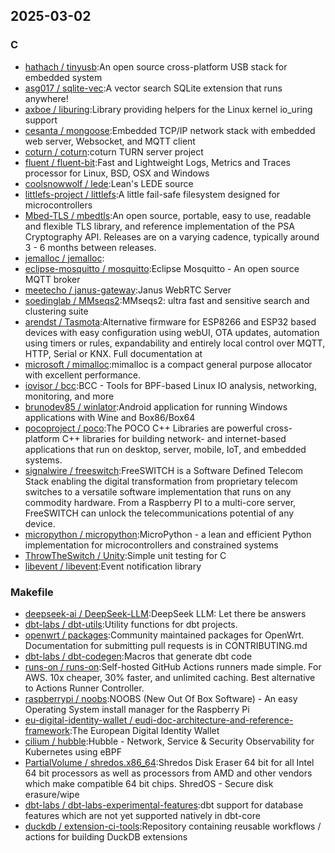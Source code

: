 ## 2025-03-02

### C

* [hathach / tinyusb](https://github.com/hathach/tinyusb):An open source cross-platform USB stack for embedded system
* [asg017 / sqlite-vec](https://github.com/asg017/sqlite-vec):A vector search SQLite extension that runs anywhere!
* [axboe / liburing](https://github.com/axboe/liburing):Library providing helpers for the Linux kernel io_uring support
* [cesanta / mongoose](https://github.com/cesanta/mongoose):Embedded TCP/IP network stack with embedded web server, Websocket, and MQTT client
* [coturn / coturn](https://github.com/coturn/coturn):coturn TURN server project
* [fluent / fluent-bit](https://github.com/fluent/fluent-bit):Fast and Lightweight Logs, Metrics and Traces processor for Linux, BSD, OSX and Windows
* [coolsnowwolf / lede](https://github.com/coolsnowwolf/lede):Lean's LEDE source
* [littlefs-project / littlefs](https://github.com/littlefs-project/littlefs):A little fail-safe filesystem designed for microcontrollers
* [Mbed-TLS / mbedtls](https://github.com/Mbed-TLS/mbedtls):An open source, portable, easy to use, readable and flexible TLS library, and reference implementation of the PSA Cryptography API. Releases are on a varying cadence, typically around 3 - 6 months between releases.
* [jemalloc / jemalloc](https://github.com/jemalloc/jemalloc):
* [eclipse-mosquitto / mosquitto](https://github.com/eclipse-mosquitto/mosquitto):Eclipse Mosquitto - An open source MQTT broker
* [meetecho / janus-gateway](https://github.com/meetecho/janus-gateway):Janus WebRTC Server
* [soedinglab / MMseqs2](https://github.com/soedinglab/MMseqs2):MMseqs2: ultra fast and sensitive search and clustering suite
* [arendst / Tasmota](https://github.com/arendst/Tasmota):Alternative firmware for ESP8266 and ESP32 based devices with easy configuration using webUI, OTA updates, automation using timers or rules, expandability and entirely local control over MQTT, HTTP, Serial or KNX. Full documentation at
* [microsoft / mimalloc](https://github.com/microsoft/mimalloc):mimalloc is a compact general purpose allocator with excellent performance.
* [iovisor / bcc](https://github.com/iovisor/bcc):BCC - Tools for BPF-based Linux IO analysis, networking, monitoring, and more
* [brunodev85 / winlator](https://github.com/brunodev85/winlator):Android application for running Windows applications with Wine and Box86/Box64
* [pocoproject / poco](https://github.com/pocoproject/poco):The POCO C++ Libraries are powerful cross-platform C++ libraries for building network- and internet-based applications that run on desktop, server, mobile, IoT, and embedded systems.
* [signalwire / freeswitch](https://github.com/signalwire/freeswitch):FreeSWITCH is a Software Defined Telecom Stack enabling the digital transformation from proprietary telecom switches to a versatile software implementation that runs on any commodity hardware. From a Raspberry PI to a multi-core server, FreeSWITCH can unlock the telecommunications potential of any device.
* [micropython / micropython](https://github.com/micropython/micropython):MicroPython - a lean and efficient Python implementation for microcontrollers and constrained systems
* [ThrowTheSwitch / Unity](https://github.com/ThrowTheSwitch/Unity):Simple unit testing for C
* [libevent / libevent](https://github.com/libevent/libevent):Event notification library

### Makefile

* [deepseek-ai / DeepSeek-LLM](https://github.com/deepseek-ai/DeepSeek-LLM):DeepSeek LLM: Let there be answers
* [dbt-labs / dbt-utils](https://github.com/dbt-labs/dbt-utils):Utility functions for dbt projects.
* [openwrt / packages](https://github.com/openwrt/packages):Community maintained packages for OpenWrt. Documentation for submitting pull requests is in CONTRIBUTING.md
* [dbt-labs / dbt-codegen](https://github.com/dbt-labs/dbt-codegen):Macros that generate dbt code
* [runs-on / runs-on](https://github.com/runs-on/runs-on):Self-hosted GitHub Actions runners made simple. For AWS. 10x cheaper, 30% faster, and unlimited caching. Best alternative to Actions Runner Controller.
* [raspberrypi / noobs](https://github.com/raspberrypi/noobs):NOOBS (New Out Of Box Software) - An easy Operating System install manager for the Raspberry Pi
* [eu-digital-identity-wallet / eudi-doc-architecture-and-reference-framework](https://github.com/eu-digital-identity-wallet/eudi-doc-architecture-and-reference-framework):The European Digital Identity Wallet
* [cilium / hubble](https://github.com/cilium/hubble):Hubble - Network, Service & Security Observability for Kubernetes using eBPF
* [PartialVolume / shredos.x86_64](https://github.com/PartialVolume/shredos.x86_64):Shredos Disk Eraser 64 bit for all Intel 64 bit processors as well as processors from AMD and other vendors which make compatible 64 bit chips. ShredOS - Secure disk erasure/wipe
* [dbt-labs / dbt-labs-experimental-features](https://github.com/dbt-labs/dbt-labs-experimental-features):dbt support for database features which are not yet supported natively in dbt-core
* [duckdb / extension-ci-tools](https://github.com/duckdb/extension-ci-tools):Repository containing reusable workflows / actions for building DuckDB extensions
